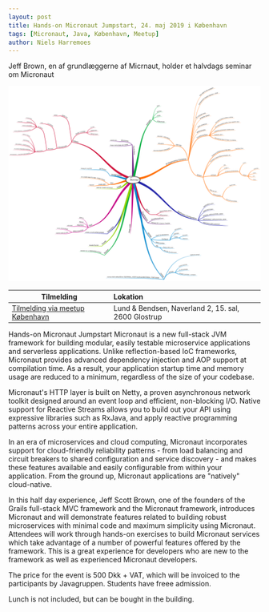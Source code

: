 ```yaml
---
layout: post
title: Hands-on Micronaut Jumpstart, 24. maj 2019 i København
tags: [Micronaut, Java, København, Meetup]
author: Niels Harremoes
---
```


Jeff Brown, en af grundlæggerne af Micrnaut, holder et halvdags seminar om Micronaut



<p><img src="/assets/img/posts/2019/micronaut.png" alt="micronaut" /></p>

<!-- more --> 


| Tilmelding   |      Lokation |     
|----------|:------------- |
| [Tilmelding via meetup København](https://www.meetup.com/Copenhagen-Javagruppen-Meetup/events/261235982) | Lund & Bendsen, Naverland 2, 15. sal, 2600 Glostrup | 
 

Hands-on Micronaut Jumpstart
Micronaut is a new full-stack JVM framework for building modular, easily testable microservice applications and serverless applications. Unlike reflection-based IoC frameworks, Micronaut provides advanced dependency injection and AOP support at compilation time. As a result, your application startup time and memory usage are reduced to a minimum, regardless of the size of your codebase.

Micronaut's HTTP layer is built on Netty, a proven asynchronous network toolkit designed around an event loop and efficient, non-blocking I/O. Native support for Reactive Streams allows you to build out your API using expressive libraries such as RxJava, and apply reactive programming patterns across your entire application.

In an era of microservices and cloud computing, Micronaut incorporates support for cloud-friendly reliability patterns - from load balancing and circuit breakers to shared configuration and service discovery - and makes these features available and easily configurable from within your application. From the ground up, Micronaut applications are "natively" cloud-native.

In this half day experience, Jeff Scott Brown, one of the founders of the Grails full-stack MVC framework and the Micronaut framework, introduces Micronaut and will demonstrate features related to building robust microservices with minimal code and maximum simplicity using Micronaut. Attendees will work through hands-on exercises to build Micronaut services which take advantage of a number of powerful features offered by the framework. This is a great experience for developers who are new to the framework as well as experienced Micronaut developers.

The price for the event is 500 Dkk + VAT, which will be invoiced to the participants by Javagruppen. Students have freee admission.

Lunch is not included, but can be bought in the building.
